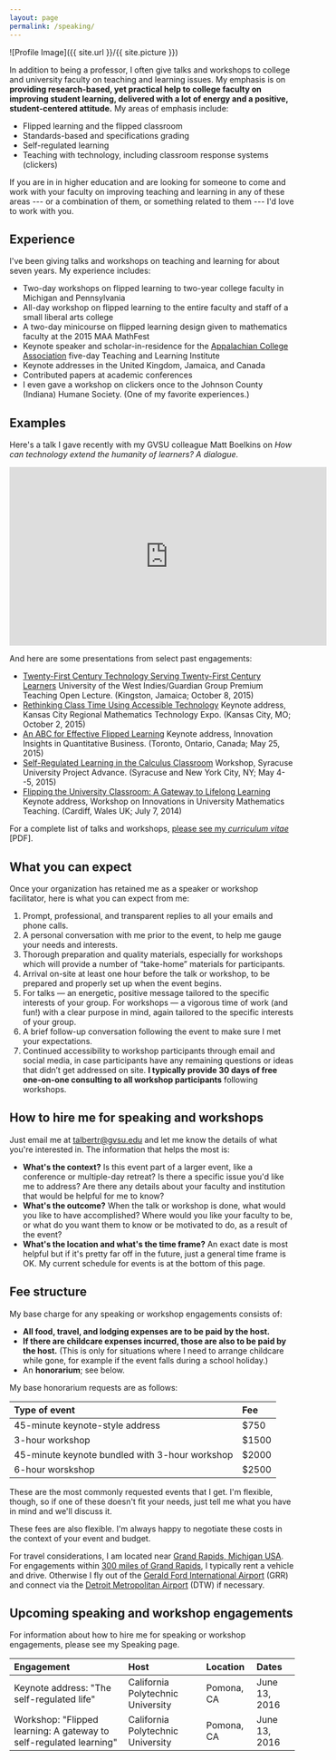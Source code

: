 ```yaml
---
layout: page
permalink: /speaking/
---
```

![Profile Image]({{ site.url }}/{{ site.picture }})

In addition to being a professor, I often give talks and workshops to college and university faculty on teaching and learning issues. My emphasis is on __providing research-based, yet practical help to college faculty on improving student learning, delivered with a lot of energy and a positive, student-centered attitude.__ My areas of emphasis include: 

+ Flipped learning and the flipped classroom
+ Standards-based and specifications grading 
+ Self-regulated learning 
+ Teaching with technology, including classroom response systems (clickers)

If you are in in higher education and are looking for someone to come and work with your faculty on improving teaching and learning in any of these areas --- or a combination of them, or something related to them --- I'd love to work with you. 

## Experience 

I've been giving talks and workshops on teaching and learning for about seven years. My experience includes: 

+ Two-day workshops on flipped learning to two-year college faculty in Michigan and Pennsylvania
+ All-day workshop on flipped learning to the entire faculty and staff of a small liberal arts college
+ A two-day minicourse on flipped learning design given to mathematics faculty at the 2015 MAA MathFest 
+ Keynote speaker and scholar-in-residence for the [Appalachian College Association](http://www.acaweb.org/) five-day Teaching and Learning Institute 
+ Keynote addresses in the United Kingdom, Jamaica, and Canada
+ Contributed papers at academic conferences 
+ I even gave a workshop on clickers once to the Johnson County (Indiana) Humane Society. (One of my favorite experiences.) 

## Examples 

Here's a talk I gave recently with my GVSU colleague Matt Boelkins on _How can technology extend the humanity of learners? A dialogue._

<iframe width="560" height="315" src="https://www.youtube.com/embed/zUn8F6Y1K-s?start=998" frameborder="0" allowfullscreen></iframe>

And here are some presentations from select past engagements: 

+ [Twenty-First Century Technology Serving Twenty-First Century Learners](http://rtalbert.org/uwi) University of the West Indies/Guardian Group Premium Teaching Open Lecture. (Kingston, Jamaica; October 8, 2015)
+ [Rethinking Class Time Using Accessible Technology](http://rtalbert.org/kcexpo) Keynote address, Kansas City Regional Mathematics Technology Expo. (Kansas City, MO; October 2, 2015)
+ [An ABC for Effective Flipped Learning](http://rtalbert.org/pearsontoronto) Keynote address, Innovation Insights in Quantitative Business. (Toronto, Ontario, Canada; May 25, 2015)
+ [Self-Regulated Learning in the Calculus Classroom](http://roberttalbert.github.io/advance) Workshop, Syracuse University Project Advance. (Syracuse and New York City, NY; May 4--5, 2015)
+ [Flipping the University Classroom: A Gateway to Lifelong Learning](http://roberttalbert.github.io/cardiffuniv) Keynote address, Workshop on Innovations in University Mathematics Teaching. (Cardiff, Wales UK; July 7, 2014)

For a complete list of talks and workshops, [please see my _curriculum vitae_](/assets/TalbertCV-2016a.pdf) [PDF].

## What you can expect 

Once your organization has retained me as a speaker or workshop facilitator, here is what you can expect from me: 

1. Prompt, professional, and transparent replies to all your emails and phone calls. 
2. A personal conversation with me prior to the event, to help me gauge your needs and interests.
3. Thorough preparation and quality materials, especially for workshops which will provide a number of “take-home” materials for participants.
4. Arrival on-site at least one hour before the talk or workshop, to be prepared and properly set up when the event begins.
5. For talks — an energetic, positive message tailored to the specific interests of your group. For workshops — a vigorous time of work (and fun!) with a clear purpose in mind, again tailored to the specific interests of your group.
6. A brief follow-up conversation following the event to make sure I met your expectations.
7. Continued accessibility to workshop participants through email and social media, in case participants have any remaining questions or ideas that didn’t get addressed on site. __I typically provide 30 days of free one-on-one consulting to all workshop participants__ following workshops. 


## How to hire me for speaking and workshops

Just email me at [talbertr@gvsu.edu](mailto:talbertr@gvsu.edu) and let me know the details of what you're interested in. The information that helps the most is: 

+ __What's the context?__ Is this event part of a larger event, like a conference or multiple-day retreat? Is there a specific issue you'd like me to address? Are there any details about your faculty and institution that would be helpful for me to know?
+ __What's the outcome?__ When the talk or workshop is done, what would you like to have accomplished? Where would you like your faculty to be, or what do you want them to know or be motivated to do, as a result of the event? 
+ __What's the location and what's the time frame?__ An exact date is most helpful but if it's pretty far off in the future, just a general time frame is OK. My current schedule for events is at the bottom of this page. 

## Fee structure 

My base charge for any speaking or workshop engagements consists of: 

+ __All food, travel, and lodging expenses are to be paid by the host.__ 
+ __If there are childcare expenses incurred, those are also to be paid by the host.__ (This is only for situations where I need to arrange childcare while gone, for example if the event falls during a school holiday.) 
+ An __honorarium__; see below. 

My base honorarium requests are as follows: 

| Type of event | Fee |
|:--------------|:--- |
| 45-minute keynote-style address | $750 | 
| 3-hour workshop | $1500 | 
| 45-minute keynote bundled with 3-hour workshop | $2000 | 
| 6-hour worskshop | $2500 | 

These are the most commonly requested events that I get. I'm flexible, though, so if one of these doesn't fit your needs, just tell me what you have in mind and we'll discuss it. 

These fees are also flexible. I'm always happy to negotiate these costs in the context of your event and budget. 

For travel considerations, I am located near [Grand Rapids, Michigan USA](https://www.google.com/maps?ll=42.96125,-85.655719&q=42.96125,-85.655719&hl=en&t=m&z=12). For engagements within [300 miles of Grand Rapids](http://www.freemaptools.com/radius-around-point.htm?clat=42.9633599&clng=-85.66808630000003&r=482.8032001844076&lc=FFFFFF&lw=1&fc=00FF00&fs=true), I typically rent a vehicle and drive. Otherwise I fly out of the [Gerald Ford International Airport](http://www.grr.org/) (GRR) and connect via the [Detroit Metropolitan Airport](http://www.metroairport.com/) (DTW) if necessary. 

## Upcoming speaking and workshop engagements 

For information about how to hire me for speaking or workshop engagements, please see my Speaking page. 


| Engagement | Host | Location | Dates | 
| :----------| :--- | :------- | :---- | 
| Keynote address: "The self-regulated life" | California Polytechnic University | Pomona, CA | June 13, 2016 | 
| Workshop: "Flipped learning: A gateway to self-regulated learning" | California Polytechnic University | Pomona, CA | June 13, 2016 | 

